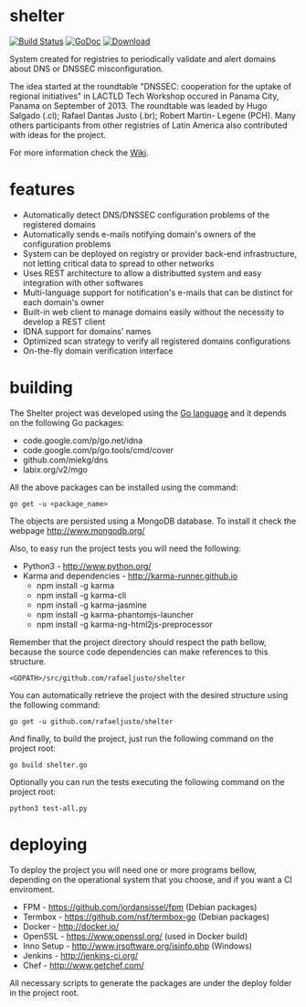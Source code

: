 shelter
=======

[![Build Status](https://travis-ci.org/rafaeljusto/shelter.png?branch=master)](https://travis-ci.org/rafaeljusto/shelter)
[![GoDoc](https://godoc.org/github.com/rafaeljusto/shelter?status.png)](https://godoc.org/github.com/rafaeljusto/shelter)
[![Download](https://api.bintray.com/packages/rafaeljusto/deb/shelter/images/download.png) ](http://dl.bintray.com/rafaeljusto/deb/shelter_latest_amd64.deb)

System created for registries to periodically validate and alert domains about DNS or
DNSSEC misconfiguration.

The idea started at the roundtable "DNSSEC: cooperation for the uptake of regional
initiatives" in LACTLD Tech Workshop occured in Panama City, Panama on September of 2013.
The roundtable was leaded by Hugo Salgado (.cl); Rafael Dantas Justo (.br); Robert Martin-
Legene (PCH). Many others participants from other registries of Latin America also
contributed with ideas for the project.

For more information check the [Wiki](https://github.com/rafaeljusto/shelter/wiki).

features
========

* Automatically detect DNS/DNSSEC configuration problems of the registered domains
* Automatically sends e-mails notifying domain's owners of the configuration problems
* System can be deployed on registry or provider back-end infrastructure, not letting
critical data to spread to other networks
* Uses REST architecture to allow a distributted system and easy integration with other
softwares
* Multi-language support for notification's e-mails that can be distinct for each domain's
owner
* Built-in web client to manage domains easily without the necessity to develop a REST
client
* IDNA support for domains' names
* Optimized scan strategy to verify all registered domains configurations
* On-the-fly domain verification interface

building
========

The Shelter project was developed using the [Go language](http://golang.org/)
and it depends on the following Go packages:
* code.google.com/p/go.net/idna
* code.google.com/p/go.tools/cmd/cover
* github.com/miekg/dns
* labix.org/v2/mgo

All the above packages can be installed using the command:

```
go get -u <package_name>
```

The objects are persisted using a MongoDB database.
To install it check the webpage http://www.mongodb.org/

Also, to easy run the project tests you will need the following:
* Python3 - http://www.python.org/
* Karma and dependencies - http://karma-runner.github.io
  * npm install -g karma
  * npm install -g karma-cli
  * npm install -g karma-jasmine
  * npm install -g karma-phantomjs-launcher
  * npm install -g karma-ng-html2js-preprocessor

Remember that the project directory should respect the path bellow, because the source
code dependencies can make references to this structure.

```
<GOPATH>/src/github.com/rafaeljusto/shelter
```

You can automatically retrieve the project with the desired structure using the following
command:

```
go get -u github.com/rafaeljusto/shelter
```

And finally, to build the project, just run the following command on the project root:

```
go build shelter.go
```

Optionally you can run the tests executing the following command on the project root:

```
python3 test-all.py
```

deploying
=========

To deploy the project you will need one or more programs bellow, depending on the operational system
that you choose, and if you want a CI enviroment.

* FPM - https://github.com/jordansissel/fpm (Debian packages)
* Termbox - https://github.com/nsf/termbox-go (Debian packages)
* Docker - http://docker.io/
* OpenSSL - https://www.openssl.org/‎ (used in Docker build)
* Inno Setup - http://www.jrsoftware.org/isinfo.php (Windows)
* Jenkins - http://jenkins-ci.org/
* Chef - http://www.getchef.com/

All necessary scripts to generate the packages are under the deploy folder in the project
root.
